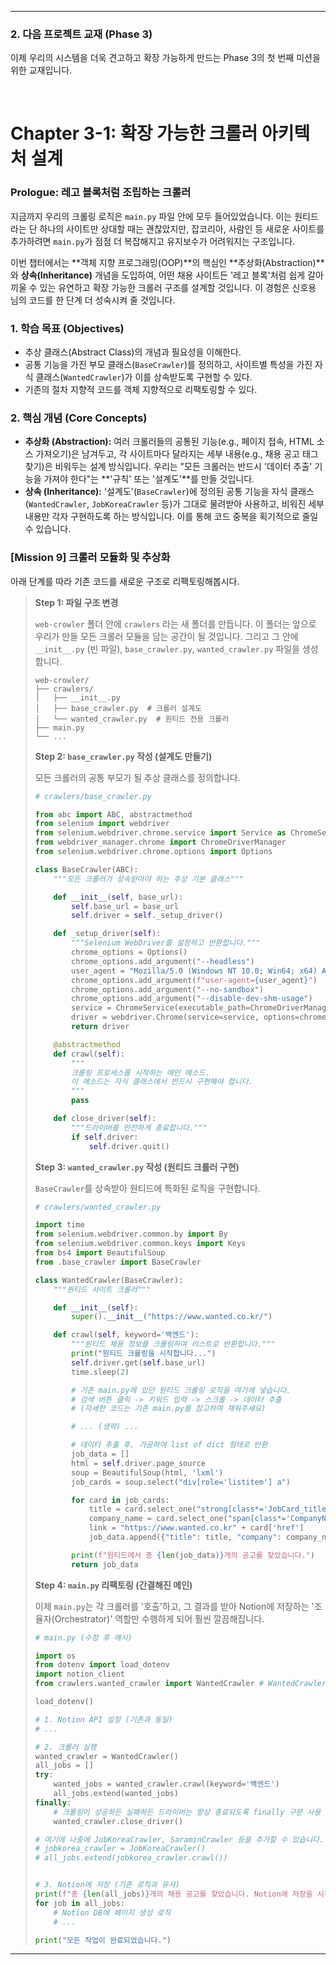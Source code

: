 ---

### **2. 다음 프로젝트 교재 (Phase 3)**

이제 우리의 시스템을 더욱 견고하고 확장 가능하게 만드는 Phase 3의 첫 번째 미션을 위한 교재입니다.

<br>

# **Chapter 3-1: 확장 가능한 크롤러 아키텍처 설계**

### **Prologue: 레고 블록처럼 조립하는 크롤러**

지금까지 우리의 크롤링 로직은 `main.py` 파일 안에 모두 들어있었습니다. 이는 원티드라는 단 하나의 사이트만 상대할 때는 괜찮았지만, 잡코리아, 사람인 등 새로운 사이트를 추가하려면 `main.py`가 점점 더 복잡해지고 유지보수가 어려워지는 구조입니다.

이번 챕터에서는 **객체 지향 프로그래밍(OOP)**의 핵심인 **추상화(Abstraction)**와 **상속(Inheritance)** 개념을 도입하여, 어떤 채용 사이트든 '레고 블록'처럼 쉽게 갈아 끼울 수 있는 유연하고 확장 가능한 크롤러 구조를 설계할 것입니다. 이 경험은 신호용 님의 코드를 한 단계 더 성숙시켜 줄 것입니다.

### **1. 학습 목표 (Objectives)**

-   추상 클래스(Abstract Class)의 개념과 필요성을 이해한다.
-   공통 기능을 가진 부모 클래스(`BaseCrawler`)를 정의하고, 사이트별 특성을 가진 자식 클래스(`WantedCrawler`)가 이를 상속받도록 구현할 수 있다.
-   기존의 절차 지향적 코드를 객체 지향적으로 리팩토링할 수 있다.

### **2. 핵심 개념 (Core Concepts)**

-   **추상화 (Abstraction):** 여러 크롤러들의 공통된 기능(e.g., 페이지 접속, HTML 소스 가져오기)은 남겨두고, 각 사이트마다 달라지는 세부 내용(e.g., 채용 공고 태그 찾기)은 비워두는 설계 방식입니다. 우리는 "모든 크롤러는 반드시 '데이터 추출' 기능을 가져야 한다"는 **'규칙' 또는 '설계도'**를 만들 것입니다.
-   **상속 (Inheritance):** '설계도'(`BaseCrawler`)에 정의된 공통 기능을 자식 클래스(`WantedCrawler`, `JobKoreaCrawler` 등)가 그대로 물려받아 사용하고, 비워진 세부 내용만 각자 구현하도록 하는 방식입니다. 이를 통해 코드 중복을 획기적으로 줄일 수 있습니다.

### **[Mission 9] 크롤러 모듈화 및 추상화**

아래 단계를 따라 기존 코드를 새로운 구조로 리팩토링해봅시다.

> **Step 1: 파일 구조 변경**
>
> `web-crowler` 폴더 안에 `crawlers` 라는 새 폴더를 만듭니다. 이 폴더는 앞으로 우리가 만들 모든 크롤러 모듈을 담는 공간이 될 것입니다. 그리고 그 안에 `__init__.py` (빈 파일), `base_crawler.py`, `wanted_crawler.py` 파일을 생성합니다.
>
> ```
> web-crowler/
> ├── crawlers/
> │   ├── __init__.py
> │   ├── base_crawler.py  # 크롤러 설계도
> │   └── wanted_crawler.py  # 원티드 전용 크롤러
> ├── main.py
> └── ...
> ```
>
> **Step 2: `base_crawler.py` 작성 (설계도 만들기)**
>
> 모든 크롤러의 공통 부모가 될 추상 클래스를 정의합니다.
>
> ```python
> # crawlers/base_crawler.py
>
> from abc import ABC, abstractmethod
> from selenium import webdriver
> from selenium.webdriver.chrome.service import Service as ChromeService
> from webdriver_manager.chrome import ChromeDriverManager
> from selenium.webdriver.chrome.options import Options
>
> class BaseCrawler(ABC):
>     """모든 크롤러가 상속받아야 하는 추상 기본 클래스"""
>
>     def __init__(self, base_url):
>         self.base_url = base_url
>         self.driver = self._setup_driver()
>
>     def _setup_driver(self):
>         """Selenium WebDriver를 설정하고 반환합니다."""
>         chrome_options = Options()
>         chrome_options.add_argument("--headless")
>         user_agent = "Mozilla/5.0 (Windows NT 10.0; Win64; x64) AppleWebKit/537.36 (KHTML, like Gecko) Chrome/123.0.0.0 Safari/537.36"
>         chrome_options.add_argument(f"user-agent={user_agent}")
>         chrome_options.add_argument("--no-sandbox")
>         chrome_options.add_argument("--disable-dev-shm-usage")
>         service = ChromeService(executable_path=ChromeDriverManager().install())
>         driver = webdriver.Chrome(service=service, options=chrome_options)
>         return driver
>
>     @abstractmethod
>     def crawl(self):
>         """
>         크롤링 프로세스를 시작하는 메인 메소드.
>         이 메소드는 자식 클래스에서 반드시 구현해야 합니다.
>         """
>         pass
>
>     def close_driver(self):
>         """드라이버를 안전하게 종료합니다."""
>         if self.driver:
>             self.driver.quit()
> ```
>
> **Step 3: `wanted_crawler.py` 작성 (원티드 크롤러 구현)**
>
> `BaseCrawler`를 상속받아 원티드에 특화된 로직을 구현합니다.
>
> ```python
> # crawlers/wanted_crawler.py
>
> import time
> from selenium.webdriver.common.by import By
> from selenium.webdriver.common.keys import Keys
> from bs4 import BeautifulSoup
> from .base_crawler import BaseCrawler
>
> class WantedCrawler(BaseCrawler):
>     """원티드 사이트 크롤러"""
>
>     def __init__(self):
>         super().__init__("https://www.wanted.co.kr/")
>
>     def crawl(self, keyword='백엔드'):
>         """원티드 채용 정보를 크롤링하여 리스트로 반환합니다."""
>         print("원티드 크롤링을 시작합니다...")
>         self.driver.get(self.base_url)
>         time.sleep(2)
>
>         # 기존 main.py에 있던 원티드 크롤링 로직을 여기에 넣습니다.
>         # 검색 버튼 클릭 -> 키워드 입력 -> 스크롤 -> 데이터 추출
>         # (자세한 코드는 기존 main.py를 참고하여 채워주세요)
>
>         # ... (생략) ...
>
>         # 데이터 추출 후, 가공하여 list of dict 형태로 반환
>         job_data = []
>         html = self.driver.page_source
>         soup = BeautifulSoup(html, 'lxml')
>         job_cards = soup.select("div[role='listitem'] a")
>
>         for card in job_cards:
>             title = card.select_one("strong[class*='JobCard_title']").text
>             company_name = card.select_one("span[class*='CompanyName']").text
>             link = "https://www.wanted.co.kr" + card['href']
>             job_data.append({"title": title, "company": company_name, "link": link, "source": "Wanted"})
>
>         print(f"원티드에서 총 {len(job_data)}개의 공고를 찾았습니다.")
>         return job_data
> ```
>
> **Step 4: `main.py` 리팩토링 (간결해진 메인)**
>
> 이제 `main.py`는 각 크롤러를 '호출'하고, 그 결과를 받아 Notion에 저장하는 '조율자(Orchestrator)' 역할만 수행하게 되어 훨씬 깔끔해집니다.
>
> ```python
> # main.py (수정 후 예시)
>
> import os
> from dotenv import load_dotenv
> import notion_client
> from crawlers.wanted_crawler import WantedCrawler # WantedCrawler를 임포트
>
> load_dotenv()
>
> # 1. Notion API 설정 (기존과 동일)
> # ...
>
> # 2. 크롤러 실행
> wanted_crawler = WantedCrawler()
> all_jobs = []
> try:
>     wanted_jobs = wanted_crawler.crawl(keyword='백엔드')
>     all_jobs.extend(wanted_jobs)
> finally:
>     # 크롤링이 성공하든 실패하든 드라이버는 항상 종료되도록 finally 구문 사용
>     wanted_crawler.close_driver()
>
> # 여기에 나중에 JobKoreaCrawler, SaraminCrawler 등을 추가할 수 있습니다.
> # jobkorea_crawler = JobKoreaCrawler()
> # all_jobs.extend(jobkorea_crawler.crawl())
>
>
> # 3. Notion에 저장 (기존 로직과 유사)
> print(f"총 {len(all_jobs)}개의 채용 공고를 찾았습니다. Notion에 저장을 시작합니다...")
> for job in all_jobs:
>     # Notion DB에 페이지 생성 로직
>     # ...
>
> print("모든 작업이 완료되었습니다.")
> ```

---